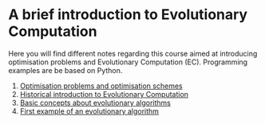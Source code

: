 # A brief introduction to Evolutionary Computation

Here you will find different notes regarding this course aimed at
introducing optimisation problems and Evolutionary Computation (EC).
Programming examples are be based on Python.

1. [Optimisation problems and optimisation schemes](opt.md)
2. [Historical introduction to Evolutionary Computation](ec-intro.md)
3. [Basic concepts about evolutionary algorithms](ea-concepts.md)
4. [First example of an evolutionary algorithm](ea-first.md)
